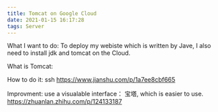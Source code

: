 ```yaml
---
title: Tomcat on Google Cloud
date: 2021-01-15 16:17:28
tags: Server
---
```


What I want to do:
To deploy my webiste which is written by Jave, I also need to install jdk and tomcat on the Cloud.

What is Tomcat:

How to do it:
ssh
https://www.jianshu.com/p/1a7ee8cbf665


Improvment:
use a visualable interface： 宝塔, which is easier to use.
https://zhuanlan.zhihu.com/p/124133187
